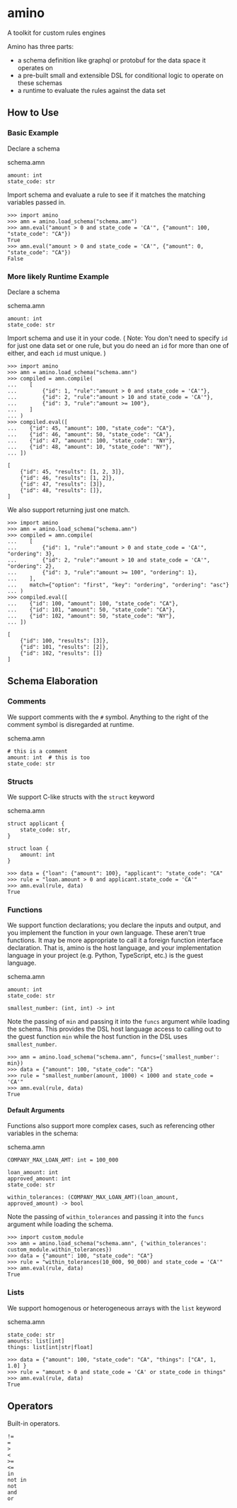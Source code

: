 # amino
A toolkit for custom rules engines

Amino has three parts:
- a schema definition like graphql or protobuf for the data space it operates on
- a pre-built small and extensible DSL for conditional logic to operate on these schemas
- a runtime to evaluate the rules against the data set


## How to Use


### Basic Example

Declare a schema

schema.amn
```
amount: int
state_code: str
```

Import schema and evaluate a rule to see if it matches the matching variables passed in.

```
>>> import amino
>>> amn = amino.load_schema("schema.amn")
>>> amn.eval("amount > 0 and state_code = 'CA'", {"amount": 100, "state_code": "CA"})
True
>>> amn.eval("amount > 0 and state_code = 'CA'", {"amount": 0, "state_code": "CA"})
False
```


### More likely Runtime Example

Declare a schema

schema.amn
```
amount: int
state_code: str
```

Import schema and use it in your code. ( Note: You don't need to specify `id` for just one data set or one rule, but
you do need an `id` for more than one of either, and each `id` must unique. )

```
>>> import amino
>>> amn = amino.load_schema("schema.amn")
>>> compiled = amn.compile(
...    [
...        {"id": 1, "rule":"amount > 0 and state_code = 'CA'"},
...        {"id": 2, "rule":"amount > 10 and state_code = 'CA'"},
...        {"id": 3, "rule":"amount >= 100"},
...    ]
... )
>>> compiled.eval([
...    {"id": 45, "amount": 100, "state_code": "CA"},
...    {"id": 46, "amount": 50, "state_code": "CA"},
...    {"id": 47, "amount": 100, "state_code": "NY"},
...    {"id": 48, "amount": 10, "state_code": "NY"},
... ])

[
    {"id": 45, "results": [1, 2, 3]}, 
    {"id": 46, "results": [1, 2]},
    {"id": 47, "results": [3]},
    {"id": 48, "results": []},
]
```

We also support returning just one match.

```
>>> import amino
>>> amn = amino.load_schema("schema.amn")
>>> compiled = amn.compile(
...    [
...        {"id": 1, "rule":"amount > 0 and state_code = 'CA'", "ordering": 3},
...        {"id": 2, "rule":"amount > 10 and state_code = 'CA'", "ordering": 2},
...        {"id": 3, "rule":"amount >= 100", "ordering": 1},
...    ],
...    match={"option": "first", "key": "ordering", "ordering": "asc"}
... )
>>> compiled.eval([
...    {"id": 100, "amount": 100, "state_code": "CA"},
...    {"id": 101, "amount": 50, "state_code": "CA"},
...    {"id": 102, "amount": 50, "state_code": "NY"},
... ])

[
    {"id": 100, "results": [3]}, 
    {"id": 101, "results": [2]},
    {"id": 102, "results": []}
]
```


## Schema Elaboration


### Comments
We support comments with the `#` symbol. Anything to the right of the comment symbol is disregarded at runtime.

schema.amn
```
# this is a comment
amount: int  # this is too
state_code: str
```


### Structs
We support C-like structs with the `struct` keyword

schema.amn
```
struct applicant {
    state_code: str,
}

struct loan {
    amount: int
}

```


```
>>> data = {"loan": {"amount": 100}, "applicant": "state_code": "CA"
>>> rule = "loan.amount > 0 and applicant.state_code = 'CA'"
>>> amn.eval(rule, data)
True
```


### Functions
We support function declarations; you declare the inputs and output, and you 
implement the function in your own language. These aren't true functions. It may be more appropriate to call it a 
foreign function interface declaration. That is, amino is the host language, and your implementation language in your
project (e.g. Python, TypeScript, etc.) is the guest language.



schema.amn
```
amount: int
state_code: str

smallest_number: (int, int) -> int

```

Note the passing of `min` and passing it into the `funcs` argument while loading the schema. This provides the DSL host language access to calling out to the guest function `min` while the host function in the DSL uses `smallest_number`.

```
>>> amn = amino.load_schema("schema.amn", funcs={'smallest_number': min})
>>> data = {"amount": 100, "state_code": "CA"}
>>> rule = "smallest_number(amount, 1000) < 1000 and state_code = 'CA'"
>>> amn.eval(rule, data)
True
```

#### Default Arguments

Functions also support more complex cases, such as referencing other variables in the schema:

schema.amn
```
COMPANY_MAX_LOAN_AMT: int = 100_000

loan_amount: int
approved_amount: int
state_code: str

within_tolerances: (COMPANY_MAX_LOAN_AMT)(loan_amount, approved_amount) -> bool

```

Note the passing of `within_tolerances` and passing it into the `funcs` argument while loading the schema.

```
>>> import custom_module
>>> amn = amino.load_schema("schema.amn", {'within_tolerances': custom_module.within_tolerances})
>>> data = {"amount": 100, "state_code": "CA"}
>>> rule = "within_tolerances(10_000, 90_000) and state_code = 'CA'"
>>> amn.eval(rule, data)
True
```



### Lists

We support homogenous or heterogeneous arrays with the `list` keyword

schema.amn
```
state_code: str
amounts: list[int]
things: list[int|str|float]
```



```
>>> data = {"amount": 100, "state_code": "CA", "things": ["CA", 1, 1.0] }
>>> rule = "amount > 0 and state_code = 'CA' or state_code in things"
>>> amn.eval(rule, data)
True
```

## Operators

Built-in operators.

```
!=
=
>
<
>=
<=
in
not in
not
and
or

```
